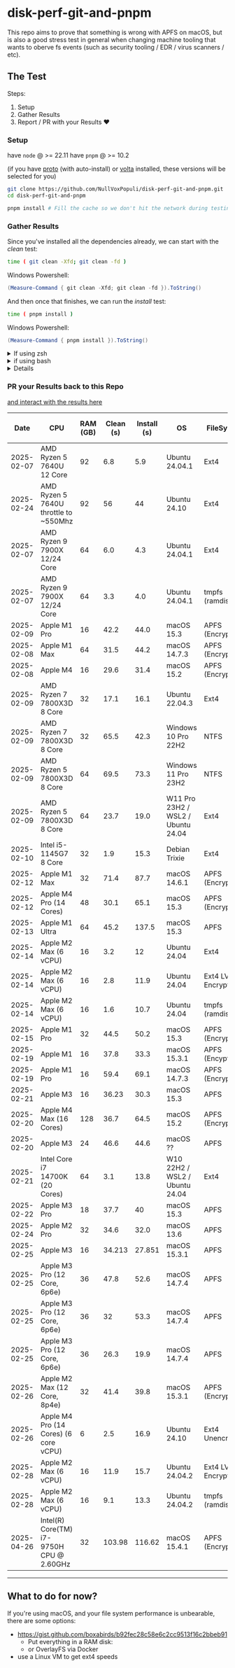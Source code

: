 # disk-perf-git-and-pnpm

This repo aims to prove that something is wrong with APFS on macOS, but is also a good stress test in general when changing machine tooling that wants to oberve fs events (such as security tooling / EDR / virus scanners / etc).


## The Test

Steps:
1. Setup 
2. Gather Results 
3. Report / PR with your Results ❤️

### Setup

have `node` @ >= 22.11 
have `pnpm` @ >= 10.2

(if you have [proto](https://moonrepo.dev/proto) (with auto-install) or [volta](https://volta.sh/) installed, these versions will be selected for you)

```bash
git clone https://github.com/NullVoxPopuli/disk-perf-git-and-pnpm.git
cd disk-perf-git-and-pnpm

pnpm install # Fill the cache so we don't hit the network during testing
```

### Gather Results

Since you've installed all the dependencies already,
we can start with the _clean_ test:
```bash 
time ( git clean -Xfd; git clean -fd )
```


Windows Powershell:
```powershell
(Measure-Command { git clean -Xfd; git clean -fd }).ToString()
```

And then once that finishes, we can run the _install_ test:
```bash
time ( pnpm install )
```

Windows Powershell:
```powershell
(Measure-Command { pnpm install }).ToString()
```

<details><summary>If using zsh</summary>
  
your time will be `total`.

```bash
0.01s user 0.00s system 94% cpu 0.007 total
#.                              ^ this number
```

and round to the tenths decimal place

</details>

<detailS><summary>if using bash</summary>

your time will be `real`.

```bash
real    2.02s # this number
user    0.00s
sys     0.01s
```

and round to the tenths decimal place

</details>

<details><summay>How to find your disk info</summay>

#### MacOS

1. Apple Menu
2. "About this Mac" (a window appears)
3. "More Info..." (a window appears)
4. scroll down and click "System Report..." (a window appears)
5. in the left nav of this third window, click "NVMExpress"
  
</details>

### PR your Results back to this Repo

[and interact with the results here](https://markdown-table.nullvoxpopuli.com/?file=https%3A%2F%2Fraw.githubusercontent.com%2FNullVoxPopuli%2Fdisk-perf-git-and-pnpm%2Frefs%2Fheads%2Fmain%2FREADME.md&key=&cv=%5B%5B%22%20Clean%20(s)%20%22%2C%22%2300aa00%22%2C%22%23aa0000%22%5D,%5B%22%20Install%20(s)%20%22%2C%22%2300aa00%22%2C%22%23aa0000%22%5D%5D)

| Date       | CPU                                   | RAM (GB) | Clean (s) | Install (s) | OS                                       | FileSystem          | Disk                              | Notable Software Changes |
|------------|---------------------------------------|----------|-----------|-------------|------------------------------------------|---------------------|-----------------------------------|--------------------------|
| 2025-02-07 | AMD Ryzen 5 7640U 12 Core             | 92       | 6.8       | 5.9         | Ubuntu 24.04.1                           | Ext4                | WD Black SN850 500GB              |                          |
| 2025-02-24 | AMD Ryzen 5 7640U throttle to ~550Mhz | 92       | 56        | 44          | Ubuntu 24.10                             | Ext4                | WD Black SN850 500GB              |                          |
| 2025-02-07 | AMD Ryzen 9 7900X 12/24 Core          | 64       | 6.0       | 4.3         | Ubuntu 24.04.1                           | Ext4                | Samsung SSD 980 Pro 2TB           |                          |
| 2025-02-07 | AMD Ryzen 9 7900X 12/24 Core          | 64       | 3.3       | 4.0         | Ubuntu 24.04.1                           | tmpfs (ramdisk)     | G.Skill F5-6000J3040G32G          |                          |
| 2025-02-09 | Apple M1 Pro                          | 16       | 42.2      | 44.0        | macOS 15.3                               | APFS (Encrypted)    | APPLE SSD AP0512R 500GB           |                          |
| 2025-02-08 | Apple M1 Max                          | 64       | 31.5      | 44.2        | macOS 14.7.3                             | APFS (Encrypted)    | APPLE SSD AP1024R 1TB             |                          |
| 2025-02-08 | Apple M4                              | 16       | 29.6      | 31.4        | macOS 15.2                               | APFS (Encrypted)    | APPLE SSD AP1024Z 1TB             |                          |
| 2025-02-09 | AMD Ryzen 7 7800X3D 8 Core            | 32       | 17.1      | 16.1        | Ubuntu 22.04.3                           | Ext4                | Corsair MP600 PRO LPX             |                          |
| 2025-02-09 | AMD Ryzen 7 7800X3D 8 Core            | 32       | 65.5      | 42.3        | Windows 10 Pro 22H2                      | NTFS                | Corsair MP600 PRO LPX             |                          |
| 2025-02-09 | AMD Ryzen 5 7800X3D 8 Core            | 64       | 69.5      | 73.3        | Windows 11 Pro 23H2                      | NTFS                | WD Black SN850x 2TB               |                          |
| 2025-02-09 | AMD Ryzen 5 7800X3D 8 Core            | 64       | 23.7      | 19.0        | W11 Pro 23H2 / WSL2 / Ubuntu 24.04       | Ext4                | WD Black SN850x 2TB               |                          |
| 2025-02-10 | Intel i5-1145G7 8 Core                | 32       | 1.9       | 15.3        | Debian Trixie                            | Ext4                | BC711 NVMe SK hynix 512GB         |                          |
| 2025-02-12 | Apple M1 Max                          | 32       | 71.4      | 87.7        | macOS 14.6.1                             | APFS (Encrypted)    | APPLE SSD AP2048R 2TB             |                          |
| 2025-02-12 | Apple M4 Pro (14 Cores)               | 48       | 30.1      | 65.1        | macOS 15.3                               | APFS (Encrypted)    | APPLE SSD AP2048Z 2TB             |                          |
| 2025-02-13 | Apple M1 Ultra                        | 64       | 45.2      | 137.5       | macOS 15.3                               | APFS                | APPLE SSD AP1024R 1TB             |                          |
| 2025-02-14 | Apple M2 Max (6 vCPU)                 | 16       | 3.2       | 12          | Ubuntu 24.04                             | Ext4                | APPLE SSD AP1024Z                 | Parallels VM             |
| 2025-02-14 | Apple M2 Max (6 vCPU)                 | 16       | 2.8       | 11.9        | Ubuntu 24.04                             | Ext4 LVM2 Encrypted | APPLE SSD AP1024Z                 | Parallels VM             |
| 2025-02-14 | Apple M2 Max (6 vCPU)                 | 16       | 1.6       | 10.7        | Ubuntu 24.04                             | tmpfs (ramdisk)     | Hynix LPDDR5 / Virtual RAM        | Parallels VM             |
| 2025-02-15 | Apple M1 Pro                          | 32       | 44.5      | 50.2        | macOS 15.3                               | APFS (Encrypted)    | APPLE SSD AP0512R 500GB           |                          |
| 2025-02-19 | Apple M1                              | 16       | 37.8      | 33.3        | macOS 15.3.1                             | APFS (Encypted)     | APPLE SSD AP0512Q 500GB           |                          |
| 2025-02-19 | Apple M1 Pro                          | 16       | 59.4      | 69.1        | macOS 14.7.3                             | APFS (Encrypted)    | APPLE SSD AP1024R 1TB             |                          |
| 2025-02-21 | Apple M3                              | 16       | 36.23     | 30.3        | macOS 15.3                               | APFS                | APPLE SSD AP0256Z 256GB           |                          |
| 2025-02-20 | Apple M4 Max (16 Cores)               | 128      | 36.7      | 64.5        | macOS 15.2                               | APFS (Encrypted)    | APPLE SSD AP2048Z 2TB             |                          |
| 2025-02-20 | Apple M3                              | 24       | 46.6      | 44.6        | macOS ??                                 | APFS                | APPLE SSD AP1024Z 1TB             |                          |
| 2025-02-21 | Intel Core i7 14700K (20 Cores)       | 64       | 3.1       | 13.8        | W10 22H2 / WSL2 / Ubuntu 24.04           | Ext4                | WD Black 2TB SN850                |                          |
| 2025-02-22 | Apple M3 Pro                          | 18       | 37.7      | 40          | macOS 15.3                               | APFS                | APPLE SSD AP1024Z 1TB             |                          |
| 2025-02-24 | Apple M2 Pro                          | 32       | 34.6      | 32.0        | macOS 13.6                               | APFS                | APPLE SSD AP0512Z                 |                          |
| 2025-02-25 | Apple M3                              | 16       | 34.213    | 27.851      | macOS 15.3.1                             | APFS                | APPLE SSD AP1024Z                 |                          |
| 2025-02-25 | Apple M3 Pro (12 Core, 6p6e)          | 36       | 47.8      | 52.6        | macOS 14.7.4                             | APFS                | APPLE SSD AP0512Z 500GB           |                          |
| 2025-02-25 | Apple M3 Pro (12 Core, 6p6e)          | 36       | 32        | 53.3        | macOS 14.7.4                             | APFS                | APPLE SSD AP0512Z 500GB           | Spotlight disabled       |
| 2025-02-25 | Apple M3 Pro (12 Core, 6p6e)          | 36       | 26.3      | 19.9        | macOS 14.7.4                             | APFS                | APPLE SSD AP0512Z 500GB           | Spotlight disabled, `csrutil disable` |
| 2025-02-26 | Apple M2 Max (12 Core, 8p4e)          | 32       | 41.4      | 39.8        | macOS 15.3.1                             | APFS (Encrypted)    | APPLE SSD AP1024Z 1TB             | Spotlight disabled, Kandji, SentinelOne |
| 2025-02-26 | Apple M4 Pro (14 Cores) (6 core vCPU) | 6        | 2.5       | 16.9        | Ubuntu 24.10                             | Ext4 Unencrypted    | APPLE SSD AP2048Z 2TB             | UTM VM |
| 2025-02-28 | Apple M2 Max (6 vCPU)                 | 16       | 11.9      | 15.7        | Ubuntu 24.04.2                           | Ext4 LVM2 Encrypted | APPLE SSD AP1024Z                 | Parallels VM, SentinelOne |
| 2025-02-28 | Apple M2 Max (6 vCPU)                 | 16       | 9.1       | 13.3        | Ubuntu 24.04.2                           | tmpfs (ramdisk)     | Hynix LPDDR5 / Virtual RAM        | Parallels VM, SentinelOne |
| 2025-04-26 | Intel(R) Core(TM) i7-9750H CPU @ 2.60GHz | 32       | 103.98       | 116.62        | macOS 15.4.1| APFS (Encrypted)     | Apple SSD AP1024N | |



----------------------

## What to do for now?

If you're using macOS, and your file system performance is unbearable, there are some options:

- https://gist.github.com/boxabirds/b92fec28c58e6c2cc9513f16c2bbeb91
  - Put everything in a RAM disk: 
  - or OverlayFS via Docker 
- use a Linux VM to get ext4 speeds







